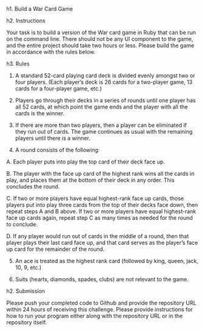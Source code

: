 h1. Build a War Card Game

h2. Instructions

Your task is to build a version of the War card game in Ruby that can be run on the
command line. There should not be any UI component to the game, and the entire
project should take two hours or less. Please build the game in accordance with the
rules below.

h3. Rules

1. A standard 52-card playing card deck is divided evenly amongst two or four
   players. (Each player’s deck is 26 cards for a two-player game, 13 cards for
   a four-player game, etc.)

2. Players go through their decks in a series of rounds until one player has
   all 52 cards, at which point the game ends and the player with all the cards
   is the winner.

3.  If there are more than two players, then a player can be eliminated if they
    run out of cards. The game continues as usual with the remaining players
    until there is a winner.

4. A round consists of the following:

  A. Each player puts into play the top card of their deck face up.

  B. The player with the face up card of the highest rank wins all the cards in
  play, and places them at the bottom of their deck in any order. This
  concludes the round.

  C. If two or more players have equal highest-rank face up cards, those
  players put into play three cards from the top of their decks face down, then
  repeat steps A and B above. If two or more players have equal highest-rank
  face up cards again, repeat step C as many times as needed for the round to
  conclude.

  D. If any player would run out of cards in the middle of a round, then that
  player plays their last card face up, and that card serves as the player’s
  face up card for the remainder of the round.

5. An ace is treated as the highest rank card (followed by king, queen, jack,
   10, 9, etc.)

6. Suits (hearts, diamonds, spades, clubs) are not relevant to the game.

h2. Submission

Please push your completed code to Github and provide the repository URL within
24 hours of receiving this challenge. Please provide instructions for how to
run your program either along with the repository URL or in the repository
itself.
